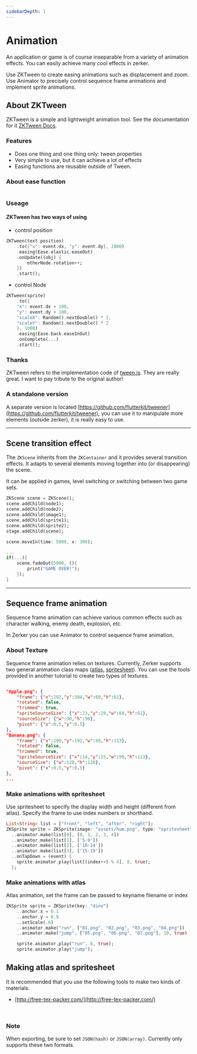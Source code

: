 ```yaml
---
sidebarDepth: 1
---
```


# Animation

An application or game is of course inseparable from a variety of animation effects. You can easily achieve many cool effects in zerker.

Use ZKTween to create easing animations such as displacement and zoom.
Use Animator to precisely control sequence frame animations and implement sprite animations.

## About ZKTween

ZKTween is a simple and lightweight animation tool. See the documentation for it [ZKTween Docs](/api/tween.html#zktween).

### Features
* Does one thing and one thing only: tween properties
* Very simple to use, but it can achieve a lot of effects
* Easing functions are reusable outside of Tween.

### About ease function
<img :src="$withBase('/images/ease.png')" alt="">

### Useage

#### ZKTween has two ways of using
* control position

```dart
ZKTween(text.position)
	.to({"x": event.dx, "y": event.dy}, 2000)
    .easing(Ease.elastic.easeOut)
    .onUpdate((obj) {
    	otherNode.rotation++;
    })
    .start();
```

* control Node
```dart
ZKTween(sprite)
	.to({
    "x": event.dx + 100,
    "y": event.dy + 100,
    "scaleX": Random().nextDouble() * 2,
    "scaleY": Random().nextDouble() * 2
    }, 1000)
    .easing(Ease.back.easeInOut)
    .onComplete(...)
    .start();
```

### Thanks
ZKTween refers to the implementation code of [tween.js](https://github.com/tweenjs/tween.js). They are really great. I want to pay tribute to the original author!

### A standalone version
A separate version is located [https://github.com/flutterkit/tweener](https://github.com/flutterkit/tweener), you can use it to manipulate more elements (outside zerker), it is really easy to use.

---

## Scene transition effect

The `ZKScene` inherits from the `ZKContainer` and it provides several transition effects. It adapts to several elements moving together into (or disappearing) the scene.

It can be applied in games, level switching or switching between two game sets.

```dart
ZKScene scene = ZKScene();
scene.addChild(node1);
scene.addChild(node2);
scene.addChild(image1);
scene.addChild(sprite1);
scene.addChild(sprite2);
stage.addChild(scene);

scene.moveIn(time: 5000, x: 300);

...
if(...){
    scene.fadeOut(5000, (){
        print("GAME OVER!");
    });
}
```

---

## Sequence frame animation

Sequence frame animation can achieve various common effects such as character walking, enemy death, explosion, etc. 

In Zerker you can use Animator to control sequence frame animation.

### About Texture
Sequence frame animation relies on textures. Currently, Zerker supports two general animation class maps ([atlas](https://en.wikipedia.org/wiki/Texture_atlas), [spritesheet](https://www.codeandweb.com/what-is-a-sprite-sheet)).
You can use the tools provided in another tutorial to create two types of textures.  

<img :src="$withBase('/images/altas.webp')" alt="">

```json
"Apple.png": {
    "frame": {"x":292,"y":304,"w":60,"h":61},
    "rotated": false,
    "trimmed": true,
    "spriteSourceSize": {"x":23,"y":29,"w":60,"h":61},
    "sourceSize": {"w":90,"h":90},
    "pivot": {"x":0.5,"y":0.5}
},
"Banana.png": {
    "frame": {"x":299,"y":192,"w":99,"h":113},
    "rotated": false,
    "trimmed": true,
    "spriteSourceSize": {"x":14,"y":15,"w":99,"h":113},
    "sourceSize": {"w":128,"h":128},
    "pivot": {"x":0.5,"y":0.5}
},
...
```

### Make animations with spritesheet
Use spritesheet to specify the display width and height (different from atlas).
Specify the frame to use index numbers or shorthand.

```dart
List<String> list = ["front", "left", "after", "right"];
ZKSprite sprite = ZKSprite(image: "assets/hum.png", type: "spritesheet", width: 32, height: 32)
  ..animator.make(list[0], [0, 1, 2, 3, 4])
  ..animator.make(list[1], ['5-9'])
  ..animator.make(list[2], ['10-14'])
  ..animator.make(list[3], ['15-19'])
  ..onTapDown = (event) {
    sprite.animator.play(list[(index++) % 4], 8, true);
  };
```

### Make animations with atlas
Atlas animation, set the frame can be passed to keyname filename or index

```dart
ZKSprite sprite = ZKSprite(key: "dino")
    ..anchor.x = 0.1
    ..anchor.y = 0.9
    ..setScale(.6)
    ..animator.make("run", ["01.png", "02.png", "03.png", "04.png"])
    ..animator.make("jump", ["05.png", "06.png", "07.png"], 10, true)

    sprite.animator.play("run", 8, true);
    sprite.animator.play("jump");
```

## Making atlas and spritesheet

It is recommended that you use the following tools to make two kinds of materials.

* [http://free-tex-packer.com/](http://free-tex-packer.com/)

<img :src="$withBase('/images/packer.jpeg')" alt="">
<img :src="$withBase('/images/ftp.png')" alt="">

### Note
When exporting, be sure to set `JSON(hash)` or `JSON(array)`. Currently only supports these two formats.

<img :src="$withBase('/images/out.png')" alt="">


